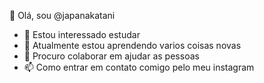 👋 Olá, sou @japanakatani
- 👀 Estou interessado estudar 
- 🌱 Atualmente estou aprendendo varios coisas novas
- 💞️ Procuro colaborar em ajudar as pessoas 
- 📫 Como entrar em contato comigo  pelo meu instagram 

<!---
japanakatani/japanakatani é um repositório ✨ especial ✨ porque seu `README.md` (este arquivo) aparece em seu perfil do GitHub.
Você pode clicar no link Visualizar para ver suas alterações.
--->
